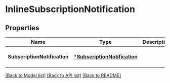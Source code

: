 # InlineSubscriptionNotification

## Properties
Name | Type | Description | Notes
------------ | ------------- | ------------- | -------------
**SubscriptionNotification** | [***SubscriptionNotification**](SubscriptionNotification.md) |  | [optional] [default to null]

[[Back to Model list]](../README.md#documentation-for-models) [[Back to API list]](../README.md#documentation-for-api-endpoints) [[Back to README]](../README.md)


